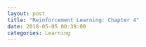 ```yaml
---
layout: post
title: "Reinforcement Learning: Chapter 4"
date: 2018-05-05 00:39:00
categories: Learning
---
```

